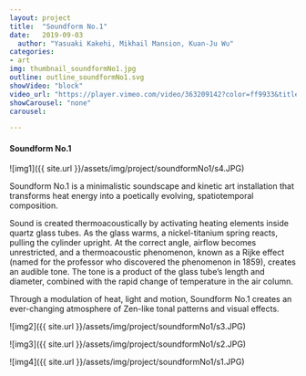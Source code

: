 ```yaml
---
layout: project
title:  "Soundform No.1"
date:   2019-09-03
  author: "Yasuaki Kakehi, Mikhail Mansion, Kuan-Ju Wu"
categories:
- art
img: thumbnail_soundformNo1.jpg
outline: outline_soundformNo1.svg
showVideo: "block"
video_url: "https://player.vimeo.com/video/363209142?color=ff9933&title=0&byline=0&portrait=0"
showCarousel: "none"
carousel:

---
```

#### Soundform No.1 ####


![img1]({{ site.url }}/assets/img/project/soundformNo1/s4.JPG)

Soundform No.1 is a minimalistic soundscape and kinetic art installation that transforms heat energy into a poetically evolving, spatiotemporal composition.

Sound is created thermoacoustically by activating heating elements inside quartz glass tubes. As the glass warms, a nickel-titanium spring reacts, pulling the cylinder upright. At the correct angle, airflow becomes unrestricted, and a thermoacoustic phenomenon, known as a Rijke effect (named for the professor who discovered the phenomenon in 1859), creates an audible tone. The tone is a product of the glass tube’s length and diameter, combined with the rapid change of temperature in the air column.

Through a modulation of heat, light and motion, Soundform No.1 creates an ever-changing atmosphere of Zen-like tonal patterns and visual effects.


![img2]({{ site.url }}/assets/img/project/soundformNo1/s3.JPG)

![img3]({{ site.url }}/assets/img/project/soundformNo1/s2.JPG)

![img4]({{ site.url }}/assets/img/project/soundformNo1/s1.JPG)
